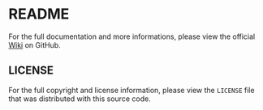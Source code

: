 README
======

For the full documentation and more informations, please view the official
[Wiki](http://wiki.github.com/pminnieur/ServerBundle/) on GitHub.


LICENSE
-------

For the full copyright and license information, please view the `LICENSE` file
that was distributed with this source code.
